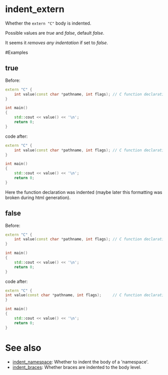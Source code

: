 # indent_extern

Whether the `extern "C"` body is indented.

Possible values are _true_ and _false_, default _false_.

It seems it *removes any indentation* if set to _false_.

#Examples

## true
Before:
```cpp
extern "C" {
    int value(const char *pathname, int flags); // C function declaration
}

int main()
{
	std::cout << value() << '\n';
	return 0;
}
```

code after:
```cpp
extern "C" {
	int value(const char *pathname, int flags); // C function declaration
}

int main()
{
	std::cout << value() << '\n';
	return 0;
}
```
Here the function declaration was indented (maybe later this formatting was broken during html generation).

## false
Before:
```cpp
extern "C" {
    int value(const char *pathname, int flags); // C function declaration
}

int main()
{
	std::cout << value() << '\n';
	return 0;
}
```

code after:
```cpp
extern "C" {
int value(const char *pathname, int flags);     // C function declaration
}

int main()
{
	std::cout << value() << '\n';
	return 0;
}
```


# See also

* [indent_namespace](indent_namespace.md): Whether to indent the body of a 'namespace'.
* [indent_braces](indent_braces.md): Whether braces are indented to the body level.
